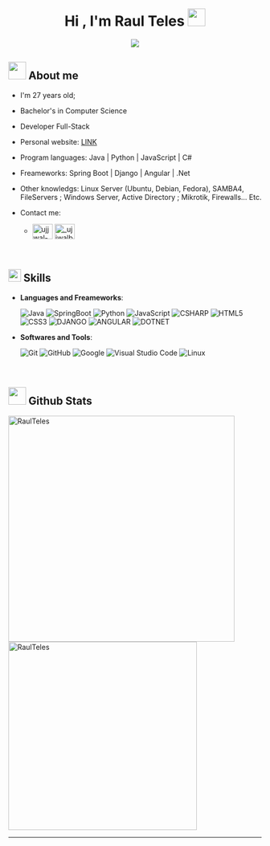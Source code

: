 <h1 align="center"><b>Hi , I'm Raul Teles </b><img src="https://media.giphy.com/media/hvRJCLFzcasrR4ia7z/giphy.gif" width="35"></h1>

<p align="center">
  <a href="https://github.com/DenverCoder1/readme-typing-svg"><img src="https://readme-typing-svg.demolab.com?font=Fira+Code&size=17&duration=2500&pause=1400&center=falso&vCenter=falso&repeat=verdadeiro&random=falso&width=435&lines=I'm+Developer+Full+Stack+Jr;Feel+free+to+browse+through+my+repositories+"></a>
</p>

## <picture><img src = "https://media2.giphy.com/media/v1.Y2lkPTc5MGI3NjExMHVjYmJocHZyeHpuM2VsNmF4dzlhd2p5Z3ZvbWdnemRzbDFndzdzZSZlcD12MV9pbnRlcm5hbF9naWZfYnlfaWQmY3Q9Zw/2IudUHdI075HL02Pkk/giphy.gif" width = 35px></picture> **About me**
- I'm 27 years old;
- Bachelor's in Computer Science
- Developer Full-Stack
- Personal website: <a href="https://portfolio.raulteles.com.br" target="blank" rel="noopener noreferrer">LINK</a>
- Program languages: Java | Python | JavaScript | C#
- Freameworks: Spring Boot | Django | Angular | .Net
- Other knowledgs: Linux Server (Ubuntu, Debian, Fedora), SAMBA4, FileServers ; Windows Server, Active Directory ; Mikrotik, Firewalls... Etc.
- Contact me:
  
   - <a href="https://www.linkedin.com/in/raul-teles/" target="blank" rel="noopener noreferrer"><img align="center" src="https://raw.githubusercontent.com/rahuldkjain/github-profile-readme-generator/master/src/images/icons/Social/linked-in-alt.svg" alt="ujjwal-bhatt-b256271a3" height="30" width="40" /></a>
 <a href="https://www.instagram.com/teles_raul/" target="blank"><img align="center" src="https://raw.githubusercontent.com/rahuldkjain/github-profile-readme-generator/master/src/images/icons/Social/instagram.svg" alt="_ujjwalbhatt" height="30" width="40" /></a> 
<br>

## <img src="https://media2.giphy.com/media/QssGEmpkyEOhBCb7e1/giphy.gif?cid=ecf05e47a0n3gi1bfqntqmob8g9aid1oyj2wr3ds3mg700bl&rid=giphy.gif" width ="25"><b> Skills</b>
<p align="center">

- **Languages and Freameworks**:
  

  
  ![Java](https://img.shields.io/badge/Java%20-%23507e9c.svg?style=for-the-badge&logo=java&logoColor=Blue)
  ![SpringBoot](https://img.shields.io/badge/Spring%20Boot%20-%23000000.svg?style=for-the-badge&logo=Spring-boot&logoColor=green)
  ![Python](https://img.shields.io/badge/Python%20-%2314354C.svg?style=for-the-badge&logo=python&logoColor=white)
  ![JavaScript](https://img.shields.io/badge/JavaScript%20-%23F7DF1E.svg?style=for-the-badge&logo=javascript&logoColor=black)
  ![CSHARP](https://img.shields.io/badge/CSHARP%20-%231572B6.svg?style=for-the-badge&logo=csharp&logoColor=white)
  ![HTML5](https://img.shields.io/badge/HTML5%20-%23E34F26.svg?style=for-the-badge&logo=html5&logoColor=white)
  ![CSS3](https://img.shields.io/badge/CSS%20-%231572B6.svg?style=for-the-badge&logo=css3&logoColor=white)
  ![DJANGO](https://img.shields.io/badge/DJANGO%20-%231922B6.svg?style=for-the-badge&logo=django&logoColor=white)
  ![ANGULAR](https://img.shields.io/badge/ANGULAR%20-%23C4151C.svg?style=for-the-badge&logo=angular&logoColor=white)
  ![DOTNET](https://img.shields.io/badge/DOTNET%20-%23592c8c.svg?style=for-the-badge&logo=dotnet&logoColor=white)
  
- **Softwares and Tools**:

    ![Git](https://img.shields.io/badge/git-%23F05033.svg?style=for-the-badge&logo=git&logoColor=white)
    ![GitHub](https://img.shields.io/badge/github-%23121011.svg?style=for-the-badge&logo=github&logoColor=white)
    ![Google](https://img.shields.io/badge/google-%234285F4.svg?style=for-the-badge&logo=google&logoColor=white)
    ![Visual Studio Code](https://img.shields.io/badge/Visual%20Studio%20Code-0078d7.svg?style=for-the-badge&logo=visual-studio-code&logoColor=white)
    ![Linux](https://img.shields.io/badge/Linux-FCC624?style=for-the-badge&logo=linux&logoColor=black)
  
<br>

## <img src="https://media.giphy.com/media/iY8CRBdQXODJSCERIr/giphy.gif" width="35"><b> Github Stats </b>

<a href="https://github.com/RaulTeles/">
  
  <img src="https://github-readme-stats.vercel.app/api?username=RaulTeles&include_all_commits=true&count_private=true&show_icons=true&line_height=20&icon_color=2234AE&text_color=D3D3D3&bg_color=0,000000,130F40" width="450"  alt="RaulTeles"/>
  <img src="https://github-readme-stats.vercel.app/api/top-langs?username=RaulTeles&show_icons=true&locale=en&layout=compact&line_height=20&title_color=7A7ADB&icon_color=2234AE&text_color=D3D3D3&bg_color=0,000000,130F40" width="375"  alt="RaulTeles"/>
</a>

-----
